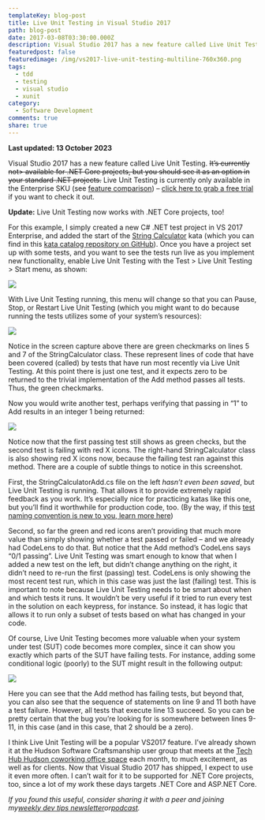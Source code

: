 ```yaml
---
templateKey: blog-post
title: Live Unit Testing in Visual Studio 2017
path: blog-post
date: 2017-03-08T03:30:00.000Z
description: Visual Studio 2017 has a new feature called Live Unit Testing.
featuredpost: false
featuredimage: /img/vs2017-live-unit-testing-multiline-760x360.png
tags:
  - tdd
  - testing
  - visual studio
  - xunit
category:
  - Software Development
comments: true
share: true
---
```


**Last updated: 13 October 2023**

Visual Studio 2017 has a new feature called Live Unit Testing. ~~It’s currently not> available for .NET Core projects, but you should see it as an option in your standard .NET projects.~~ Live Unit Testing is currently only available in the Enterprise SKU (see [feature comparison](https://www.visualstudio.com/vs/compare/)) – [click here to grab a free trial](https://www.visualstudio.com/downloads/) if you want to check it out.

**Update:** Live Unit Testing now works with .NET Core projects, too!

For this example, I simply created a new C# .NET test project in VS 2017 Enterprise, and added the start of the [String Calculator](https://github.com/ardalis/kata-catalog/blob/main/katas/String%20Calculator.md) kata (which you can find in this [kata catalog repository on GitHub](https://github.com/ardalis/kata-catalog)). Once you have a project set up with some tests, and you want to see the tests run live as you implement new functionality, enable Live Unit Testing with the Test > Live Unit Testing > Start menu, as shown:

![](/img/vs2017-live-unit-testing-start.png)

With Live Unit Testing running, this menu will change so that you can Pause, Stop, or Restart Live Unit Testing (which you might want to do because running the tests utilizes some of your system’s resources):

![](/img/vs2017-live-unit-testing-pause-stop-restart.png)

Notice in the screen capture above there are green checkmarks on lines 5 and 7 of the StringCalculator class. These represent lines of code that have been covered (called) by tests that have run most recently via Live Unit Testing. At this point there is just one test, and it expects zero to be returned to the trivial implementation of the Add method passes all tests. Thus, the green checkmarks.

Now you would write another test, perhaps verifying that passing in “1” to Add results in an integer 1 being returned:

![](/img/vs2017-live-unit-testing-in-progress.png)

Notice now that the first passing test still shows as green checks, but the second test is failing with red X icons. The right-hand StringCalculator class is also showing red X icons now, because the failing test ran against this method. There are a couple of subtle things to notice in this screenshot.

First, the StringCalculatorAdd.cs file on the left *hasn’t even been saved*, but Live Unit Testing is running. That allows it to provide extremely rapid feedback as you work. It’s especially nice for practicing katas like this one, but you’ll find it worthwhile for production code, too. (By the way, if this [test naming convention is new to you, learn more here](http://ardalis.com/unit-test-naming-convention))

Second, so far the green and red icons aren’t providing that much more value than simply showing whether a test passed or failed – and we already had CodeLens to do that. But notice that the Add method’s CodeLens says “0/1 passing”. Live Unit Testing was smart enough to know that when I added a new test on the left, but didn’t change anything on the right, it didn’t need to re-run the first (passing) test. CodeLens is only showing the most recent test run, which in this case was just the last (failing) test. This is important to note because Live Unit Testing needs to be smart about when and which tests it runs. It wouldn’t be very useful if it tried to run every test in the solution on each keypress, for instance. So instead, it has logic that allows it to run only a subset of tests based on what has changed in your code.

Of course, Live Unit Testing becomes more valuable when your system under test (SUT) code becomes more complex, since it can show you exactly which parts of the SUT have failing tests. For instance, adding some conditional logic (poorly) to the SUT might result in the following output:

![](/img/vs2017-live-unit-testing-multiline.png)

Here you can see that the Add method has failing tests, but beyond that, you can also see that the sequence of statements on line 9 and 11 both have a test failure. However, all tests that execute line 13 succeed. So you can be pretty certain that the bug you’re looking for is somewhere between lines 9-11, in this case (and in this case, that 2 should be a zero).

I think Live Unit Testing will be a popular VS2017 feature. I’ve already shown it at the Hudson Software Craftsmanship user group that meets at the [Tech Hub Hudson coworking office space](http://techhubhudson.com/) each month, to much excitement, as well as for clients. Now that Visual Studio 2017 has shipped, I expect to use it even more often. I can’t wait for it to be supported for .NET Core projects, too, since a lot of my work these days targets .NET Core and ASP.NET Core.

*If you found this useful, consider sharing it with a peer and joining my[weekly dev tips newsletter](https://ardalis.com/tips)or[podcast](http://weeklydevtips.com/).*
